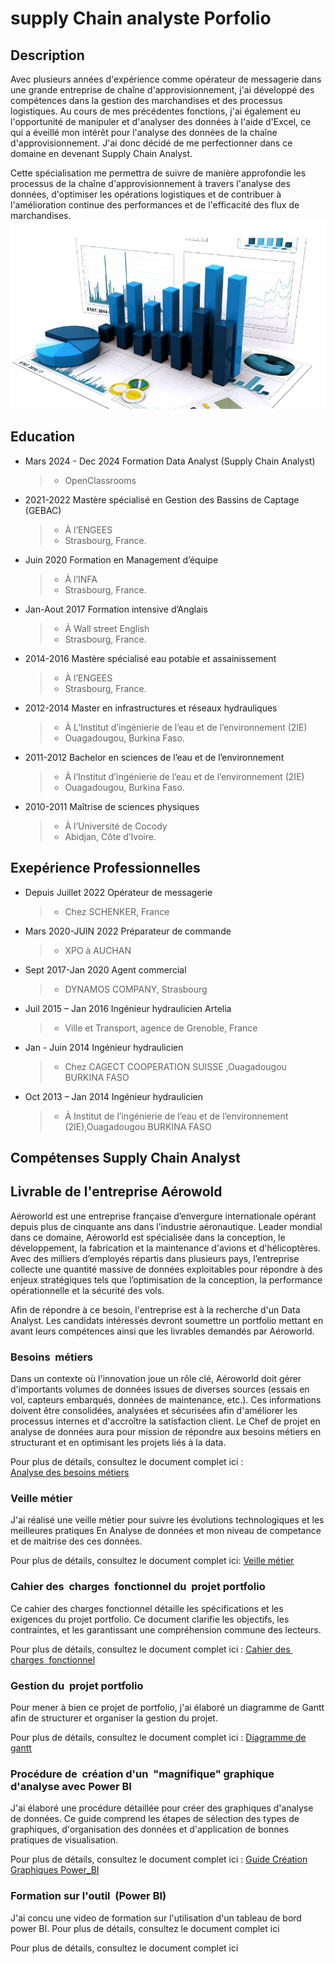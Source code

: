 # supply Chain analyste Porfolio
## Description
Avec plusieurs années d'expérience comme opérateur de messagerie dans une grande entreprise de chaîne d'approvisionnement, j'ai développé des compétences dans la gestion des marchandises et des processus logistiques. Au cours de mes précédentes fonctions, j'ai également eu l'opportunité de manipuler et d'analyser des données à l'aide d'Excel, ce qui a éveillé mon intérêt pour l'analyse des données de la chaîne d'approvisionnement. J'ai donc décidé de me perfectionner dans ce domaine en devenant Supply Chain Analyst.

Cette spécialisation me permettra de suivre de manière approfondie les processus de la chaîne d'approvisionnement à travers l'analyse des données, d'optimiser les opérations logistiques et de contribuer à l'amélioration continue des performances et de l'efficacité des flux de marchandises.
![picture1](/assets/Data-Analyst-Career-Outlook.jpg)

## Education
* Mars 2024 - Dec 2024    Formation Data Analyst (Supply Chain Analyst)
  >  - OpenClassrooms

* 2021-2022     Mastère spécialisé en Gestion des Bassins de Captage (GEBAC)
  >  - À  l’ENGEES
  >  - Strasbourg, France.
* Juin 2020   Formation en Management d’équipe 
  >  - À  l’INFA
  >  - Strasbourg, France.
* Jan-Aout 2017    Formation intensive d’Anglais
  >  - À  Wall street English
  >  - Strasbourg, France.
* 2014-2016     Mastère spécialisé eau potable et assainissement
  >  - À  l’ENGEES
  >  - Strasbourg, France.
* 2012-2014   Master en infrastructures et réseaux hydrauliques
  >  - À  L’Institut d’ingénierie de l’eau et de l’environnement (2IE)
  >  - Ouagadougou, Burkina Faso.
* 2011-2012   Bachelor en sciences de l’eau et de l’environnement
  > - À  l’Institut d’ingénierie de l’eau et de l’environnement (2IE)
  > - Ouagadougou, Burkina Faso.
* 2010-2011   Maîtrise de sciences physiques
  > - À  l’Université de Cocody
  > - Abidjan, Côte d’Ivoire. 
  
## Exepérience Professionnelles 
* Depuis Juillet 2022            Opérateur de messagerie
  >- Chez SCHENKER, France
* Mars 2020-JUIN 2022   Préparateur de commande
  >- XPO à AUCHAN
* Sept 2017-Jan 2020   Agent commercial
  >- DYNAMOS COMPANY, Strasbourg
* Juil 2015 – Jan 2016  Ingénieur hydraulicien Artelia
  >- Ville et Transport, agence de Grenoble, France
* Jan - Juin 2014    Ingénieur hydraulicien
  >- Chez CAGECT COOPERATION SUISSE ,Ouagadougou BURKINA FASO 
* Oct 2013 – Jan 2014  Ingénieur hydraulicien 
  >- À Institut de l’ingénierie de l’eau et de l’environnement (2IE),Ouagadougou BURKINA FASO
  
## Compétenses Supply Chain Analyst

## Livrable de l'entreprise  Aérowold
Aéroworld est une entreprise française d’envergure internationale opérant depuis plus de cinquante ans dans l’industrie aéronautique. Leader mondial dans ce domaine, Aéroworld est spécialisée dans la conception, le développement, la fabrication et la maintenance d'avions et d'hélicoptères. Avec des milliers d’employés répartis dans plusieurs pays, l’entreprise collecte une quantité massive de données exploitables pour répondre à des enjeux stratégiques tels que l’optimisation de la conception, la performance opérationnelle et la sécurité des vols.

Afin de répondre à ce besoin, l'entreprise est à la recherche d'un Data Analyst. Les candidats intéressés devront soumettre un portfolio mettant en avant leurs compétences ainsi que les livrables demandés par Aéroworld.
### Besoins  métiers
Dans un contexte où l'innovation joue un rôle clé, Aéroworld doit gérer d'importants volumes de données issues de diverses sources (essais en vol, capteurs embarqués, données de maintenance, etc.). Ces informations doivent être consolidées, analysées et sécurisées afin d'améliorer les processus internes et d'accroître la satisfaction client. Le Chef de projet en analyse de données aura pour mission de répondre aux besoins métiers en structurant et en optimisant les projets liés à la data.

Pour plus de détails, consultez le document complet ici :  
[Analyse des besoins métiers](https://github.com/user-attachments/files/17948540/Analyse_des_besoins_metiers.pdf)

### Veille métier
J'ai réalisé une veille métier  pour suivre les évolutions technologiques et les meilleures pratiques En Analyse de données et mon niveau de competance et de maitrise des ces données.

Pour plus de détails, consultez le document complet ici:
[Veille métier](https://github.com/Tcharnon/Porfolio/blob/bdef37c60344c62104a97c6c458e4ab31b79509a/assets/Portefolio.pbix)


### Cahier des  charges  fonctionnel du  projet portfolio
Ce cahier des charges fonctionnel détaille les spécifications et les exigences du projet portfolio. Ce document clarifie les objectifs, les contraintes, et les  garantissant une compréhension commune des lecteurs.

Pour plus de détails, consultez le document complet ici :
[Cahier des  charges  fonctionnel](https://github.com/user-attachments/files/17950568/Cahier_des_charges.pdf)

### Gestion du  projet portfolio

Pour mener à bien ce projet de portfolio, j'ai élaboré un diagramme de Gantt afin de structurer et organiser la gestion du projet.

Pour plus de détails, consultez le document complet ici :
[Diagramme de gantt](https://github.com/user-attachments/files/17950599/Diagramme_de_gantt.pdf)


###  Procédure de  création d'un  "magnifique" graphique  d'analyse avec Power BI

J'ai élaboré une procédure détaillée pour créer des graphiques d'analyse de données. Ce guide comprend les étapes de sélection des types de graphiques, d'organisation des données et d'application de bonnes pratiques de visualisation.

Pour plus de détails, consultez le document complet ici :
[Guide Création Graphiques Power_BI](https://github.com/user-attachments/files/17950612/Guide_Creation_Graphiques_Power_BI.pdf)

### Formation sur l'outil  (Power BI)

J'ai concu une video de formation sur l'utilisation d'un tableau de bord power BI.
Pour plus de détails, consultez le document complet ici 

Pour plus de détails, consultez le document complet ici 

